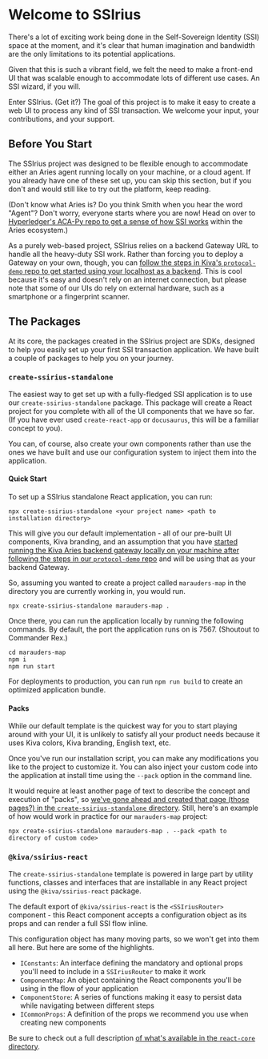 # Welcome to SSIrius

There's a lot of exciting work being done in the Self-Sovereign Identity (SSI) space at the moment, and it's clear that human imagination and bandwidth are the only limitations to its potential applications.

Given that this is such a vibrant field, we felt the need to make a front-end UI that was scalable enough to accommodate lots of different use cases. An SSI wizard, if you will.

Enter SSIrius. (Get it?) The goal of this project is to make it easy to create a web UI to process any kind of SSI transaction. We welcome your input, your contributions, and your support.

## Before You Start

The SSIrius project was designed to be flexible enough to accommodate either an Aries agent running locally on your machine, or a cloud agent. If you already have one of these set up, you can skip this section, but if you don't and would still like to try out the platform, keep reading.

(Don't know what Aries is? Do you think Smith when you hear the word "Agent"? Don't worry, everyone starts where you are now! Head on over to [Hyperledger's ACA-Py repo to get a sense of how SSI works](https://github.com/hyperledger/aries-cloudagent-python/blob/main/demo/README.md) within the Aries ecosystem.)

As a purely web-based project, SSIrius relies on a backend Gateway URL to handle all the heavy-duty SSI work. Rather than forcing you to deploy a Gateway on your own, though, you can [follow the steps in Kiva's `protocol-demo` repo to get started using your localhost as a backend](https://github.com/kiva/protocol-demo#working-with-protocol-using-aries). This is cool because it's easy and doesn't rely on an internet connection, but please note that some of our UIs do rely on external hardware, such as a smartphone or a fingerprint scanner.

## The Packages

At its core, the packages created in the SSIrius project are SDKs, designed to help you easily set up your first SSI transaction application. We have built a couple of packages to help you on your journey.

### `create-ssirius-standalone`

The easiest way to get set up with a fully-fledged SSI application is to use our `create-ssirius-standalone` package. This package will create a React project for you complete with all of the UI components that we have so far. (If you have ever used `create-react-app` or `docusaurus`, this will be a familiar concept to you).

You can, of course, also create your own components rather than use the ones we have built and use our configuration system to inject them into the application.

#### Quick Start

To set up a SSIrius standalone React application, you can run:

```
npx create-ssirius-standalone <your project name> <path to installation directory>
```

This will give you our default implementation - all of our pre-built UI components, Kiva branding, and an assumption that you have [started running the Kiva Aries backend gateway locally on your machine after following the steps in our `protocol-demo` repo](https://github.com/kiva/protocol-integration-tests#setup) and will be using that as your backend Gateway.

So, assuming you wanted to create a project called `marauders-map` in the directory you are currently working in, you would run.

```
npx create-ssirius-standalone marauders-map .
```

Once there, you can run the application locally by running the following commands. By default, the port the application runs on is 7567. (Shoutout to Commander Rex.)

```
cd marauders-map
npm i
npm run start
```

For deployments to production, you can run `npm run build` to create an optimized application bundle.

#### Packs

While our default template is the quickest way for you to start playing around with your UI, it is unlikely to satisfy all your product needs because it uses Kiva colors, Kiva branding, English text, etc.

Once you've run our installation script, you can make any modifications you like to the project to customize it. You can also inject your custom code into the application at install time using the `--pack` option in the command line.

It would require at least another page of text to describe the concept and execution of "packs", so [we've gone ahead and created that page (those pages?) in the `create-ssirius-standalone` directory](https://github.com/kiva/ssi-wizard-sdk/tree/main/create-ssirius-standalone). Still, here's an example of how would work in practice for our `marauders-map` project:

```
npx create-ssirius-standalone marauders-map . --pack <path to directory of custom code>
```

### `@kiva/ssirius-react`

The `create-ssirius-standalone` template is powered in large part by utility functions, classes and interfaces that are installable in any React project using the `@kiva/ssirius-react` package.

The default export of `@kiva/ssirius-react` is the `<SSIriusRouter>` component - this React component accepts a configuration object as its props and can render a full SSI flow inline.

This configuration object has many moving parts, so we won't get into them all here. But here are some of the highlights.

* `IConstants`: An interface defining the mandatory and optional props you'll need to include in a `SSIriusRouter` to make it work
* `ComponentMap`: An object containing the React components you'll be using in the flow of your application
* `ComponentStore`: A series of functions making it easy to persist data while navigating between different steps
* `ICommonProps`: A definition of the props we recommend you use when creating new components

Be sure to check out a full description [of what's available in the `react-core` directory](https://github.com/kiva/ssi-wizard-sdk/tree/main/react-core).
